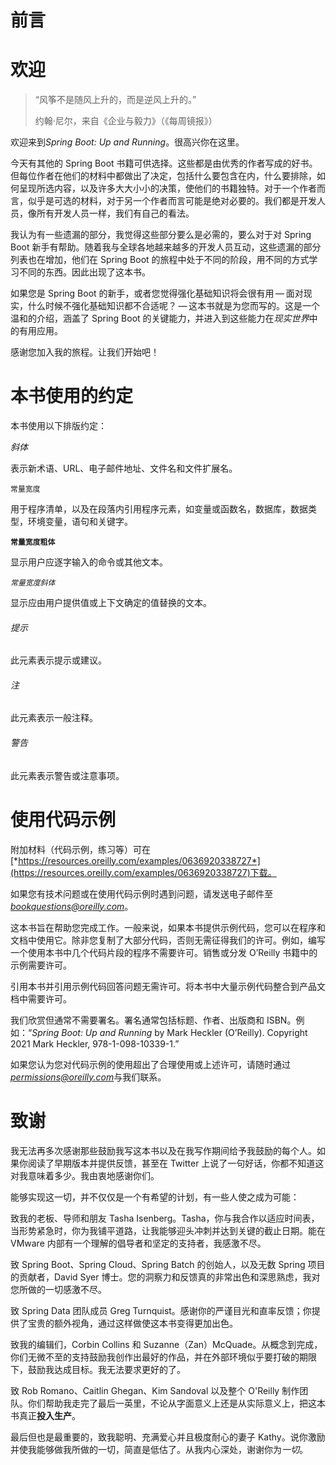 # 前言

# 欢迎

> “风筝不是随风上升的，而是逆风上升的。”
> 
> 约翰·尼尔，来自《企业与毅力》（《每周镜报》）

欢迎来到*Spring Boot: Up and Running*。很高兴你在这里。

今天有其他的 Spring Boot 书籍可供选择。这些都是由优秀的作者写成的好书。但每位作者在他们的材料中都做出了决定，包括什么要包含在内，什么要排除，如何呈现所选内容，以及许多大大小小的决策，使他们的书籍独特。对于一个作者而言，似乎是可选的材料，对于另一个作者而言可能是绝对必要的。我们都是开发人员，像所有开发人员一样，我们有自己的看法。

我认为有一些遗漏的部分，我觉得这些部分要么是必需的，要么对于对 Spring Boot 新手有帮助。随着我与全球各地越来越多的开发人员互动，这些遗漏的部分列表也在增加，他们在 Spring Boot 的旅程中处于不同的阶段，用不同的方式学习不同的东西。因此出现了这本书。

如果您是 Spring Boot 的新手，或者您觉得强化基础知识将会很有用 — 面对现实，什么时候不强化基础知识都不合适呢？ — 这本书就是为您而写的。这是一个温和的介绍，涵盖了 Spring Boot 的关键能力，并进入到这些能力在*现实世界*中的有用应用。

感谢您加入我的旅程。让我们开始吧！

# 本书使用的约定

本书使用以下排版约定：

*斜体*

表示新术语、URL、电子邮件地址、文件名和文件扩展名。

`常量宽度`

用于程序清单，以及在段落内引用程序元素，如变量或函数名，数据库，数据类型，环境变量，语句和关键字。

**`常量宽度粗体`**

显示用户应逐字输入的命令或其他文本。

*`常量宽度斜体`*

显示应由用户提供值或上下文确定的值替换的文本。

###### 提示

此元素表示提示或建议。

###### 注

此元素表示一般注释。

###### 警告

此元素表示警告或注意事项。

# 使用代码示例

附加材料（代码示例，练习等）可在[*https://resources.oreilly.com/examples/0636920338727*](https://resources.oreilly.com/examples/0636920338727)下载。

如果您有技术问题或在使用代码示例时遇到问题，请发送电子邮件至*bookquestions@oreilly.com*。

这本书旨在帮助您完成工作。一般来说，如果本书提供示例代码，您可以在程序和文档中使用它。除非您复制了大部分代码，否则无需征得我们的许可。例如，编写一个使用本书中几个代码片段的程序不需要许可。销售或分发 O’Reilly 书籍中的示例需要许可。

引用本书并引用示例代码回答问题无需许可。将本书中大量示例代码整合到产品文档中需要许可。

我们欣赏但通常不需要署名。署名通常包括标题、作者、出版商和 ISBN。例如：“*Spring Boot: Up and Running* by Mark Heckler (O’Reilly). Copyright 2021 Mark Heckler, 978-1-098-10339-1.”

如果您认为您对代码示例的使用超出了合理使用或上述许可，请随时通过*permissions@oreilly.com*与我们联系。

# 致谢

我无法再多次感谢那些鼓励我写这本书以及在我写作期间给予我鼓励的每个人。如果你阅读了早期版本并提供反馈，甚至在 Twitter 上说了一句好话，你都不知道这对我意味着多少。我由衷地感谢你们。

能够实现这一切，并不仅仅是一个有希望的计划，有一些人使之成为可能：

致我的老板、导师和朋友 Tasha Isenberg。Tasha，你与我合作以适应时间表，当形势紧急时，你为我铺平道路，让我能够迎头冲刺并达到关键的截止日期。能在 VMware 内部有一个理解的倡导者和坚定的支持者，我感激不尽。

致 Spring Boot、Spring Cloud、Spring Batch 的创始人，以及无数 Spring 项目的贡献者，David Syer 博士。您的洞察力和反馈真的非常出色和深思熟虑，我对您所做的一切感激不尽。

致 Spring Data 团队成员 Greg Turnquist。感谢你的严谨目光和直率反馈；你提供了宝贵的额外视角，通过这样做使这本书变得更加出色。

致我的编辑们，Corbin Collins 和 Suzanne（Zan）McQuade。从概念到完成，你们无微不至的支持鼓励我创作出最好的作品，并在外部环境似乎要打破的期限下，鼓励我达成目标。我无法要求更好的了。

致 Rob Romano、Caitlin Ghegan、Kim Sandoval 以及整个 O'Reilly 制作团队。你们帮助我走完了最后一英里，不论从字面意义上还是从实际意义上，把这本书真正**投入生产**。

最后但也是最重要的，致我聪明、充满爱心并且极度耐心的妻子 Kathy。说你激励并使我能够做我所做的一切，简直是低估了。从我内心深处，谢谢你为*一切*。
